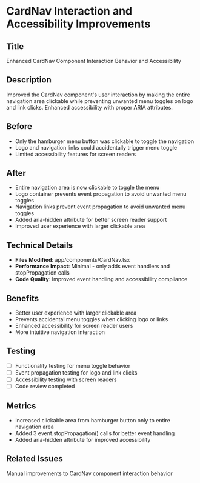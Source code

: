 # CardNav Interaction and Accessibility Improvements

## Title
Enhanced CardNav Component Interaction Behavior and Accessibility

## Description
Improved the CardNav component's user interaction by making the entire navigation area clickable while preventing unwanted menu toggles on logo and link clicks. Enhanced accessibility with proper ARIA attributes.

## Before
- Only the hamburger menu button was clickable to toggle the navigation
- Logo and navigation links could accidentally trigger menu toggle
- Limited accessibility features for screen readers

## After
- Entire navigation area is now clickable to toggle the menu
- Logo container prevents event propagation to avoid unwanted menu toggles
- Navigation links prevent event propagation to avoid unwanted menu toggles
- Added aria-hidden attribute for better screen reader support
- Improved user experience with larger clickable area

## Technical Details
- **Files Modified**: app/components/CardNav.tsx
- **Performance Impact**: Minimal - only adds event handlers and stopPropagation calls
- **Code Quality**: Improved event handling and accessibility compliance

## Benefits
- Better user experience with larger clickable area
- Prevents accidental menu toggles when clicking logo or links
- Enhanced accessibility for screen reader users
- More intuitive navigation interaction

## Testing
- [ ] Functionality testing for menu toggle behavior
- [ ] Event propagation testing for logo and link clicks
- [ ] Accessibility testing with screen readers
- [ ] Code review completed

## Metrics
- Increased clickable area from hamburger button only to entire navigation area
- Added 3 event.stopPropagation() calls for better event handling
- Added aria-hidden attribute for improved accessibility

## Related Issues
Manual improvements to CardNav component interaction behavior 
